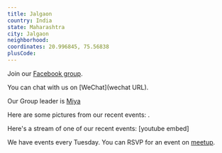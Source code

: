 ```yaml
---
title: Jalgaon
country: India
state: Maharashtra
city: Jalgaon
neighborhood: 
coordinates: 20.996845, 75.56838
plusCode:
---
```

Join our [Facebook group](https://www.facebook.com/groups/free.code.camp.jalgaon).

You can chat with us on [WeChat](wechat URL).

Our Group leader is [Miya](freecodecamp.org/miya)

Here are some pictures from our recent events:
![]().

Here's a stream of one of our recent events:
[youtube embed]

We have events every Tuesday. You can RSVP for an event on [meetup](meetupurl).
